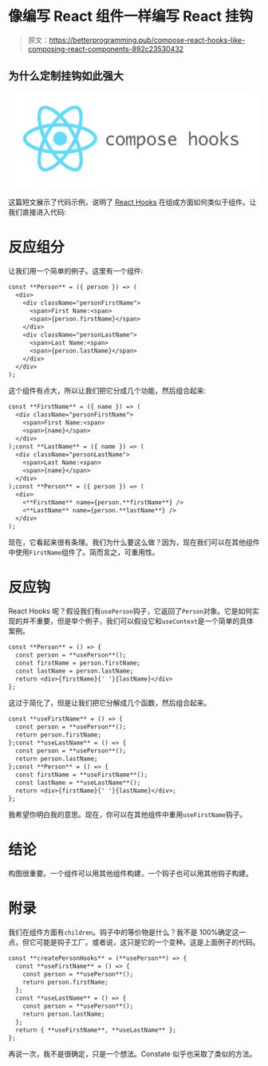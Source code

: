 # 像编写 React 组件一样编写 React 挂钩

> 原文：<https://betterprogramming.pub/compose-react-hooks-like-composing-react-components-892c23530432>

## 为什么定制挂钩如此强大

![](img/b709bdff5b7562de6c15cdeab98343e4.png)

这篇短文展示了代码示例，说明了 [React Hooks](https://reactjs.org/docs/hooks-intro.html) 在组成方面如何类似于组件。让我们直接进入代码:

# 反应组分

让我们用一个简单的例子。这里有一个组件:

```
const **Person** = ({ person }) => (
  <div>
    <div className="personFirstName">
      <span>First Name:<span>
      <span>{person.firstName}</span>
    </div>
    <div className="personLastName">
      <span>Last Name:<span>
      <span>{person.lastName}</span>
    </div>
  </div>
);
```

这个组件有点大，所以让我们把它分成几个功能，然后组合起来:

```
const **FirstName** = ({ name }) => (
  <div className="personFirstName">
    <span>First Name:<span>
    <span>{name}</span>
  </div>
);const **LastName** = ({ name }) => (
  <div className="personLastName">
    <span>Last Name:<span>
    <span>{name}</span>
  </div>
);const **Person** = ({ person }) => (
  <div>
    <**FirstName** name={person.**firstName**} />
    <**LastName** name={person.**lastName**} />
  </div>
);
```

现在，它看起来很有条理。我们为什么要这么做？因为，现在我们可以在其他组件中使用`FirstName`组件了。简而言之，可重用性。

# 反应钩

React Hooks 呢？假设我们有`usePerson`钩子，它返回了`Person`对象。它是如何实现的并不重要，但是举个例子，我们可以假设它和`useContext`是一个简单的具体案例。

```
const **Person** = () => {
  const person = **usePerson**();
  const firstName = person.firstName;
  const lastName = person.lastName;
  return <div>{firstName}{' '}{lastName}</div>
};
```

这过于简化了，但是让我们把它分解成几个函数，然后组合起来。

```
const **useFirstName** = () => {
  const person = **usePerson**();
  return person.firstName;
};const **useLastName** = () => {
  const person = **usePerson**();
  return person.lastName;
};const **Person** = () => {
  const firstName = **useFirstName**();
  const lastName = **useLastName**();
  return <div>{firstName}{' '}{lastName}</div>;
};
```

我希望你明白我的意思。现在，你可以在其他组件中重用`useFirstName`钩子。

# 结论

构图很重要。一个组件可以用其他组件构建，一个钩子也可以用其他钩子构建。

# 附录

我们在组件方面有`children`。钩子中的等价物是什么？我不是 100%确定这一点，但它可能是钩子工厂。或者说，这只是它的一个变种。这是上面例子的代码。

```
const **createPersonHooks** = (**usePerson**) => {
  const **useFirstName** = () => {
    const person = **usePerson**();
    return person.firstName;
  };
  const **useLastName** = () => {
    const person = **usePerson**();
    return person.lastName;
  };
  return { **useFirstName**, **useLastName** };
};
```

再说一次，我不是很确定，只是一个想法。Constate 似乎也采取了类似的方法。